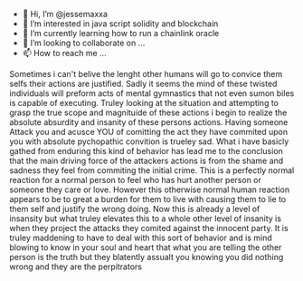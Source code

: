 - 👋 Hi, I’m @jessemaxxa
- 👀 I’m interested in java script solidity and blockchain
- 🌱 I’m currently learning how to run a chainlink oracle
- 💞️ I’m looking to collaborate on ...
- 📫 How to reach me ...

<!---
jessemaxxa/jessemaxxa is a ✨ special ✨ repository because its `README.md` (this file) appears on your GitHub profile.
You can click the Preview link to take a look at your changes.
--->

  Sometimes i can't belive the lenght other humans will go to convice them selfs their actions are justified. Sadly it seems the mind of these twisted individuals will preform acts of mental gymnastics that not even sumon biles is capable of executing. Truley looking at the situation and attempting to grasp the true scope and magnituide of these actions i begin to realize the absolute absurdity and insanity of these persons actions. Having someone Attack you and acusce YOU of comitting the act they have commited upon you with absolute pychopathic convition is trueley sad.
  What i have basicly gathed from enduring this kind of behavior has lead me to the conclusion that the main driving force of the attackers actions is from the shame and sadness they feel from commiting the initial crime. This is a perfectly normal reaction for a normal person to feel who has hurt another person or someone they care or love. However this otherwise  normal human reaction appears to be to great a burden for them to live with causing them to lie to them self and justify the wrong doing. Now this is already a level of insansity but what truley elevates this to a whole  other level of insanity is when they project the attacks they comited against the innocent party. It is truley maddening to have to deal with this sort of behavior and is mind blowing to know in your soul and heart that what you are telling the other person is the truth but they blatently assualt you knowing you did nothing wrong and they are the perpitrators 
